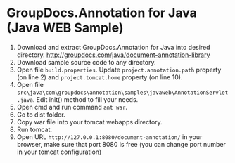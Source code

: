 GroupDocs.Annotation for Java (Java WEB Sample)
===============================================

1. Download and extract GroupDocs.Annotation for Java into desired directory. http://groupdocs.com/java/document-annotation-library
2. Download sample source code to any directory.
3. Open file `build.properties`. Update `project.annotation.path` property (on line 2) and `project.tomcat.home` property (on line 10).
4. Open file `src\java\com\groupdocs\annotation\samples\javaweb\AnnotationServlet.java`. Edit init() method to fill your needs.
5. Open cmd and run command `ant war`.
6. Go to dist folder.
7. Copy war file into your tomcat webapps directory.
8. Run tomcat.
9. Open URL `http://127.0.0.1:8080/document-annotation/` in your browser, make sure that port 8080 is free (you can change port number in your tomcat configuration)
